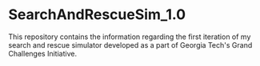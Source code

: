 # SearchAndRescueSim_1.0
This repository contains the information regarding the first iteration of my search and rescue simulator developed as a part of Georgia Tech's Grand Challenges Initiative.
